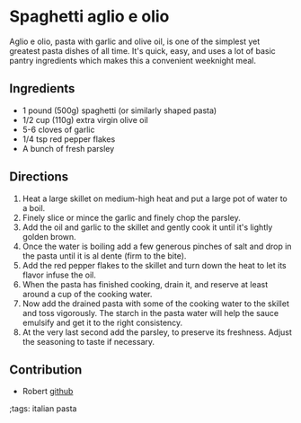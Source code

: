 # Spaghetti aglio e olio

Aglio e olio, pasta with garlic and olive oil, is one of the simplest yet greatest pasta dishes of all time. It's quick, easy, and uses a lot of basic pantry ingredients which makes this a convenient weeknight meal.

## Ingredients

- 1 pound (500g) spaghetti (or similarly shaped pasta)
- 1/2 cup (110g) extra virgin olive oil
- 5-6 cloves of garlic
- 1/4 tsp red pepper flakes
- A bunch of fresh parsley

## Directions

1. Heat a large skillet on medium-high heat and put a large pot of water to a boil.
2. Finely slice or mince the garlic and finely chop the parsley.
3. Add the oil and garlic to the skillet and gently cook it until it's lightly golden brown.
4. Once the water is boiling add a few generous pinches of salt and drop in the pasta until it is al dente (firm to the bite).
5. Add the red pepper flakes to the skillet and turn down the heat to let its flavor infuse the oil.
6. When the pasta has finished cooking, drain it, and reserve at least around a cup of the cooking water.
7. Now add the drained pasta with some of the cooking water to the skillet and toss vigorously. The starch in the pasta water will help the sauce emulsify and get it to the right consistency.
8. At the very last second add the parsley, to preserve its freshness. Adjust the seasoning to taste if necessary.

## Contribution

- Robert [github](https://github.com/robert5800)

;tags: italian pasta

